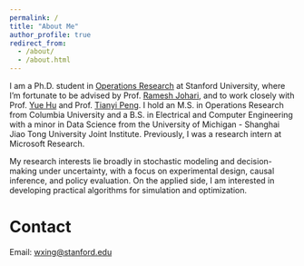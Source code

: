 ```yaml
---
permalink: /
title: "About Me"
author_profile: true
redirect_from: 
  - /about/
  - /about.html
---
```


I am a Ph.D. student in [Operations Research](https://or.stanford.edu/) at Stanford University, where I’m fortunate to be advised by Prof. [Ramesh Johari](https://web.stanford.edu/~rjohari/), and to work closely with Prof. [Yue Hu](https://gsb-faculty.stanford.edu/yue-hu/) and Prof. [Tianyi Peng](https://tianyipeng.github.io/).
I hold an M.S. in Operations Research from Columbia University and a B.S. in Electrical and Computer Engineering with a minor in Data Science from the University of Michigan - Shanghai Jiao Tong University Joint Institute. Previously, I was a research intern at Microsoft Research.

My research interests lie broadly in stochastic modeling and decision-making under uncertainty, with a focus on experimental design, causal inference, and policy evaluation. On the applied side, I am interested in developing practical algorithms for simulation and optimization.

Contact
======
Email: wxing@stanford.edu